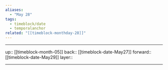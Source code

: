 ```yaml
---
aliases:
  - "May 28"
tags:
  - timeblock/date
  - temporalanchor
related: "[[timeblock-monthday-28]]"
---
```




***

up:: [[timeblock-month-05]]
back:: [[timeblock-date-May27]]
forward:: [[timeblock-date-May29]]
layer:: 

***
